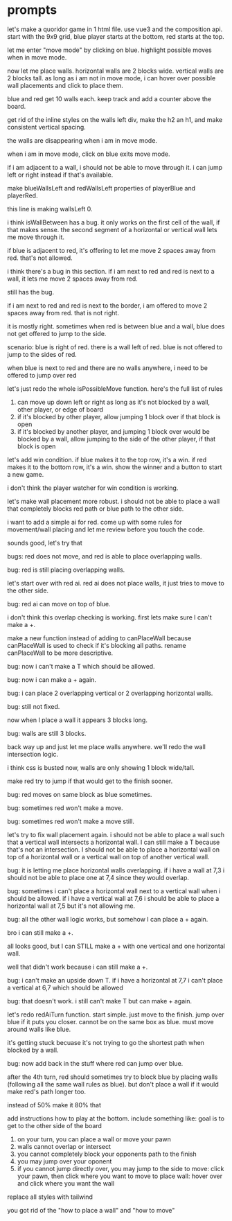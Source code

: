 # prompts

let's make a quoridor game in 1 html file. use vue3 and the composition api. start with the 9x9 grid, blue player starts at the bottom, red starts at the top.

let me enter "move mode" by clicking on blue. highlight possible moves when in move mode.

now let me place walls. horizontal walls are 2 blocks wide. vertical walls are 2 blocks tall. as long as i am not in move mode, i can hover over possible wall placements and click to place them.

blue and red get 10 walls each. keep track and add a counter above the board.

get rid of the inline styles on the walls left div, make the h2 an h1, and make consistent vertical spacing.

the walls are disappearing when i am in move mode.

when i am in move mode, click on blue exits move mode.

if i am adjacent to a wall, i should not be able to move through it. i can jump left or right instead if that's available.

make blueWallsLeft and redWallsLeft properties of playerBlue and playerRed.

this line is making wallsLeft 0.

i think isWallBetween has a bug. it only works on the first cell of the wall, if that makes sense. the second segment of a horizontal or vertical wall lets me move through it.

if blue is adjacent to red, it's offering to let me move 2 spaces away from red. that's not allowed.

i think there's a bug in this section. if i am next to red and red is next to a wall, it lets me move 2 spaces away from red.

still has the bug.

if i am next to red and red is next to the border, i am offered to move 2 spaces away from red. that is not right.

it is mostly right. sometimes when red is between blue and a wall, blue does not get offered to jump to the side.

scenario: blue is right of red. there is a wall left of red. blue is not offered to jump to the sides of red.

when blue is next to red and there are no walls anywhere, i need to be offered to jump over red

let's just redo the whole isPossibleMove function. here's the full list of rules
1. can move up down left or right as long as it's not blocked by a wall, other player, or edge of board
2. if it's blocked by other player, allow jumping 1 block over if that block is open
3. if it's blocked by another player, and jumping 1 block over would be blocked by a wall, allow jumping to the side of the other player, if that block is open

let's add win condition. if blue makes it to the top row, it's a win. if red makes it to the bottom row, it's a win. show the winner and a button to start a new game.

i don't think the player watcher for win condition is working.

let's make wall placement more robust. i should not be able to place a wall that completely blocks red path or blue path to the other side.

i want to add a simple ai for red. come up with some rules for movement/wall placing and let me review before you touch the code.

sounds good, let's try that

bugs: red does not move, and red is able to place overlapping walls.

bug: red is still placing overlapping walls.

let's start over with red ai. red ai does not place walls, it just tries to move to the other side.

bug: red ai can move on top of blue.

i don't think this overlap checking is working. first lets make sure I can't make a +.

make a new function instead of adding to canPlaceWall because canPlaceWall is used to check if it's blocking all paths. rename canPlaceWall to be more descriptive.

bug: now i can't make a T which should be allowed.

bug: now i can make a + again.

bug: i can place 2 overlapping vertical or 2 overlapping horizontal walls.

bug: still not fixed.

now when I place a wall it appears 3 blocks long.

bug: walls are still 3 blocks.

back way up and just let me place walls anywhere. we'll redo the wall intersection logic.

i think css is busted now, walls are only showing 1 block wide/tall.

make red try to jump if that would get to the finish sooner.

bug: red moves on same block as blue sometimes.

bug: sometimes red won't make a move.

bug: sometimes red won't make a move still.

let's try to fix wall placement again. i should not be able to place a wall such that a vertical wall intersects a horizontal wall. I can still make a T because that's not an intersection. I should not be able to place a horizontal wall on top of a horizontal wall or a vertical wall on top of another vertical wall.

bug: it is letting me place horizontal walls overlapping. if i have a wall at 7,3 i should not be able to place one at 7,4 since they would overlap.

bug: sometimes i can't place a horizontal wall next to a vertical wall when i should be allowed. if i have a vertical wall at 7,6 i should be able to place a horizontal wall at 7,5 but it's not allowing me.

bug: all the other wall logic works, but somehow I can place a + again.

bro i can still make a +.

all looks good, but I can STILL make a + with one vertical and one horizontal wall.

well that didn't work because i can still make a +.

bug: i can't make an upside down T. if i have a horizontal at 7,7 i can't place a vertical at 6,7 which should be allowed

bug: that doesn't work. i still can't make T but can make + again.

let's redo redAiTurn function. start simple. just move to the finish. jump over blue if it puts you closer. cannot be on the same box as blue. must move around walls like blue.

it's getting stuck becuase it's not trying to go the shortest path when blocked by a wall.

bug: now add back in the stuff where red can jump over blue.

after the 4th turn, red should sometimes try to block blue by placing walls (following all the same wall rules as blue). but don't place a wall if it would make red's path longer too.

instead of 50% make it 80% that

add instructions how to play at the bottom. include something like:
goal is to get to the other side of the board
1. on your turn, you can place a wall or move your pawn
2. walls cannot overlap or intersect
3. you cannot completely block your opponents path to the finish
4. you may jump over your oponent
5. if you cannot jump directly over, you may jump to the side
to move: click your pawn, then click where you want to move
to place wall: hover over and click where you want the wall

replace all styles with tailwind

you got rid of the "how to place a wall" and "how to move"
